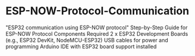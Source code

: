 # ESP-NOW-Protocol-Communication
"ESP32 communication using ESP-NOW protocol"
Step-by-Step Guide for ESP-NOW Protocol
Components Required
2 x ESP32 Development Boards (e.g., ESP32 DevKit, NodeMCU-ESP32)
USB cables for power and programming
Arduino IDE with ESP32 board support installed
